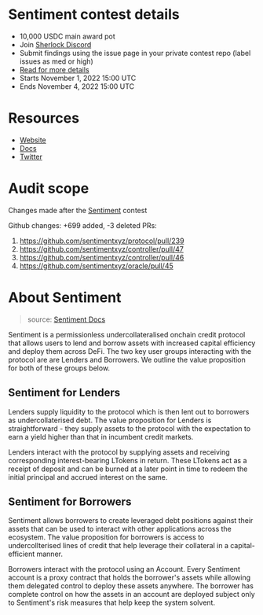 # Sentiment contest details

- 10,000 USDC main award pot
- Join [Sherlock Discord](https://discord.gg/MABEWyASkp)
- Submit findings using the issue page in your private contest repo (label issues as med or high)
- [Read for more details](https://docs.sherlock.xyz/audits/watsons)
- Starts November 1, 2022 15:00 UTC
- Ends November 4, 2022 15:00 UTC

# Resources

- [Website](https://www.sentiment.xyz/)
- [Docs](https://docs.sentiment.xyz/)
- [Twitter](https://twitter.com/sentimentxyz)

# Audit scope

Changes made after the [Sentiment](https://app.sherlock.xyz/audits/contests/1) contest

Github changes: +699 added, -3 deleted
PRs:

1. https://github.com/sentimentxyz/protocol/pull/239
2. https://github.com/sentimentxyz/controller/pull/47
3. https://github.com/sentimentxyz/controller/pull/46
4. https://github.com/sentimentxyz/oracle/pull/45

# About Sentiment

> source: [Sentiment Docs](https://docs.sentiment.xyz/core-concepts/overview)

Sentiment is a permissionless undercollateralised onchain credit protocol that allows users to lend and borrow assets with increased capital efficiency and deploy them across DeFi. The two key user groups interacting with the protocol are are Lenders and Borrowers. We outline the value proposition for both of these groups below.

## Sentiment for Lenders

Lenders supply liquidity to the protocol which is then lent out to borrowers as undercollaterised debt. The value proposition for Lenders is straightforward - they supply assets to the protocol with the expectation to earn a yield higher than that in incumbent credit markets.

Lenders interact with the protocol by supplying assets and receiving corresponding interest-bearing LTokens in return. These LTokens act as a receipt of deposit and can be burned at a later point in time to redeem the initial principal and accrued interest on the same.

## Sentiment for Borrowers

Sentiment allows borrowers to create leveraged debt positions against their assets that can be used to interact with other applications across the ecosystem. The value proposition for borrowers is access to undercollterised lines of credit that help leverage their collateral in a capital-efficient manner.

Borrowers interact with the protocol using an Account. Every Sentiment account is a proxy contract that holds the borrower's assets while allowing them delegated control to deploy these assets anywhere. The borrower has complete control on how the assets in an account are deployed subject only to Sentiment's risk measures that help keep the system solvent.
